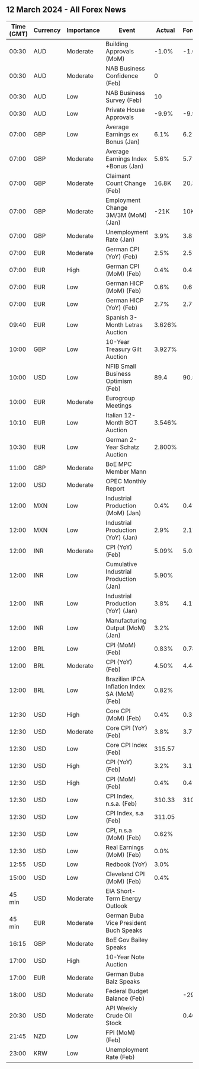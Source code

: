 ## 12 March 2024 - All Forex News

| Time (GMT) | Currency | Importance | Event | Actual | Forecast | Previous |
|------|----------|------------|-------|--------|----------|----------|
| 00:30 | AUD | Moderate | Building Approvals (MoM) | -1.0% | -1.0% | -10.1% |
| 00:30 | AUD | Moderate | NAB Business Confidence (Feb) | 0 |  | 1 |
| 00:30 | AUD | Low | NAB Business Survey (Feb) | 10 |  | 7 |
| 00:30 | AUD | Low | Private House Approvals | -9.9% | -9.9% | -1.8% |
| 07:00 | GBP | Low | Average Earnings ex Bonus (Jan) | 6.1% | 6.2% | 6.2% |
| 07:00 | GBP | Moderate | Average Earnings Index +Bonus (Jan) | 5.6% | 5.7% | 5.8% |
| 07:00 | GBP | Moderate | Claimant Count Change (Feb) | 16.8K | 20.3K | 3.1K |
| 07:00 | GBP | Moderate | Employment Change 3M/3M (MoM) (Jan) | -21K | 10K | 72K |
| 07:00 | GBP | Moderate | Unemployment Rate (Jan) | 3.9% | 3.8% | 3.8% |
| 07:00 | EUR | Moderate | German CPI (YoY) (Feb) | 2.5% | 2.5% | 2.9% |
| 07:00 | EUR | High | German CPI (MoM) (Feb) | 0.4% | 0.4% | 0.2% |
| 07:00 | EUR | Low | German HICP (MoM) (Feb) | 0.6% | 0.6% | -0.2% |
| 07:00 | EUR | Low | German HICP (YoY) (Feb) | 2.7% | 2.7% | 3.1% |
| 09:40 | EUR | Low | Spanish 3-Month Letras Auction | 3.626% |  | 3.703% |
| 10:00 | GBP | Low | 10-Year Treasury Gilt Auction | 3.927% |  | 4.132% |
| 10:00 | USD | Low | NFIB Small Business Optimism (Feb) | 89.4 | 90.5 | 89.9 |
| 10:00 | EUR | Moderate | Eurogroup Meetings |  |  |  |
| 10:10 | EUR | Low | Italian 12-Month BOT Auction | 3.546% |  | 3.522% |
| 10:30 | EUR | Low | German 2-Year Schatz Auction | 2.800% |  | 2.790% |
| 11:00 | GBP | Moderate | BoE MPC Member Mann |  |  |  |
| 12:00 | USD | Moderate | OPEC Monthly Report |  |  |  |
| 12:00 | MXN | Low | Industrial Production (MoM) (Jan) | 0.4% | 0.4% | -0.7% |
| 12:00 | MXN | Low | Industrial Production (YoY) (Jan) | 2.9% | 2.1% | 0.0% |
| 12:00 | INR | Moderate | CPI (YoY) (Feb) | 5.09% | 5.02% | 5.10% |
| 12:00 | INR | Low | Cumulative Industrial Production (Jan) | 5.90% |  | 6.10% |
| 12:00 | INR | Low | Industrial Production (YoY) (Jan) | 3.8% | 4.1% | 4.2% |
| 12:00 | INR | Low | Manufacturing Output (MoM) (Jan) | 3.2% |  | 4.5% |
| 12:00 | BRL | Low | CPI (MoM) (Feb) | 0.83% | 0.78% | 0.42% |
| 12:00 | BRL | Moderate | CPI (YoY) (Feb) | 4.50% | 4.44% | 4.51% |
| 12:00 | BRL | Low | Brazilian IPCA Inflation Index SA (MoM) (Feb) | 0.82% |  | 0.32% |
| 12:30 | USD | High | Core CPI (MoM) (Feb) | 0.4% | 0.3% | 0.4% |
| 12:30 | USD | Moderate | Core CPI (YoY) (Feb) | 3.8% | 3.7% | 3.9% |
| 12:30 | USD | Low | Core CPI Index (Feb) | 315.57 |  | 314.44 |
| 12:30 | USD | High | CPI (YoY) (Feb) | 3.2% | 3.1% | 3.1% |
| 12:30 | USD | High | CPI (MoM) (Feb) | 0.4% | 0.4% | 0.3% |
| 12:30 | USD | Low | CPI Index, n.s.a. (Feb) | 310.33 | 310.30 | 308.42 |
| 12:30 | USD | Low | CPI Index, s.a (Feb) | 311.05 |  | 309.68 |
| 12:30 | USD | Low | CPI, n.s.a (MoM) (Feb) | 0.62% |  | 0.54% |
| 12:30 | USD | Low | Real Earnings (MoM) (Feb) | 0.0% |  | -0.4% |
| 12:55 | USD | Low | Redbook (YoY) | 3.0% |  | 3.1% |
| 15:00 | USD | Low | Cleveland CPI (MoM) (Feb) | 0.4% |  | 0.5% |
| 45 min | USD | Moderate | EIA Short-Term Energy Outlook |  |  |  |
| 45 min | EUR | Moderate | German Buba Vice President Buch Speaks |  |  |  |
| 16:15 | GBP | Moderate | BoE Gov Bailey Speaks |  |  |  |
| 17:00 | USD | High | 10-Year Note Auction |  |  | 4.093% |
| 17:00 | EUR | Moderate | German Buba Balz Speaks |  |  |  |
| 18:00 | USD | Moderate | Federal Budget Balance (Feb) |  | -298.5B | -22.0B |
| 20:30 | USD | Moderate | API Weekly Crude Oil Stock |  | 0.400M | 0.423M |
| 21:45 | NZD | Low | FPI (MoM) (Feb) |  |  | 0.9% |
| 23:00 | KRW | Low | Unemployment Rate (Feb) |  |  | 3.0% |
